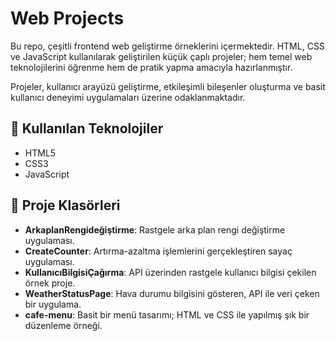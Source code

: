 # Web Projects

Bu repo, çeşitli frontend web geliştirme örneklerini içermektedir. HTML, CSS ve JavaScript kullanılarak geliştirilen küçük çaplı projeler; hem temel web teknolojilerini öğrenme hem de pratik yapma amacıyla hazırlanmıştır.

Projeler, kullanıcı arayüzü geliştirme, etkileşimli bileşenler oluşturma ve basit kullanıcı deneyimi uygulamaları üzerine odaklanmaktadır.

## 🧰 Kullanılan Teknolojiler

- HTML5
- CSS3
- JavaScript


## 📁 Proje Klasörleri

- **ArkaplanRengideğiştirme**: Rastgele arka plan rengi değiştirme uygulaması.
- **CreateCounter**: Artırma-azaltma işlemlerini gerçekleştiren sayaç uygulaması.
- **KullanıcıBilgisiÇağırma**: API üzerinden rastgele kullanıcı bilgisi çekilen örnek proje.
- **WeatherStatusPage**: Hava durumu bilgisini gösteren, API ile veri çeken bir uygulama.
- **cafe-menu**: Basit bir menü tasarımı; HTML ve CSS ile yapılmış şık bir düzenleme örneği.

